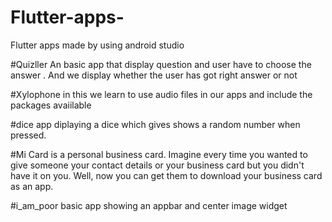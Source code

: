 # Flutter-apps-
 Flutter apps made by using android studio 
 
 #Quizller An basic app that display question and user have to choose the answer . And we display whether the user has got right answer or not
 
 #Xylophone in this we learn to use audio files in our apps and include the packages avaiilable 
 
 #dice app diplaying a dice which gives shows a random number when pressed. 

#Mi Card is a personal business card. Imagine every time you wanted to give someone your contact details or your business card but you didn't have it on you. Well, now you can get them to download your business card as an app.

#i_am_poor basic app showing an appbar and center image widget
